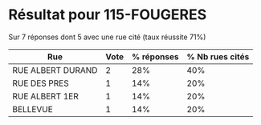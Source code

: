 # Résultat pour 115-FOUGERES

Sur 7 réponses dont 5 avec une rue cité (taux réussite 71%)

| Rue | Vote | % réponses | % Nb rues cités|
|-----|------|------------|----------------|
| RUE ALBERT DURAND | 2 | 28% | 40%|
| RUE DES PRES | 1 | 14% | 20%|
| RUE ALBERT 1ER | 1 | 14% | 20%|
| BELLEVUE | 1 | 14% | 20%|
